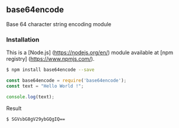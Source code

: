 ## base64encode

Base 64 character string encoding module

### Installation

This is a [Node.js] (https://nodejs.org/en/) module available at [npm registry] (https://www.npmjs.com/).

```bash
$ npm install base64encode --save
```

```js
const base64encode = require('base64encode');
const text = "Hello World !";

console.log(text);
```

Result
```
$ SGVsbG8gV29ybGQgIQ==
```